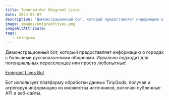 ```yaml
---
title: Телегам-бот Emigrant Lives
date: 2024-07-07
description: "Демонстрационный бот, который предоставляет информацию о городах с большими русскоязычными общинами. Идеально подходит для потенциальных переселенцев или просто любопытных! Бот использует платформу обработки данных TinyGods, получая и агрегируя информацию из множества источников, включая публичные API и веб-сайты."
image: images/emigrantlives.png
imageAltAttribute: 
tags:
   - telegram
---
```



Демонстрационный бот, который предоставляет информацию о городах с большими русскоязычными общинами. Идеально подходит для потенциальных переселенцев или просто любопытных!

<a href="https://t.me/EmigrantLivesBot" target="_blank">Emigrant Lives Bot</a>

Бот использует платформу обработки данных TinyGods, получая и агрегируя информацию из множества источников, включая публичные API и веб-сайты.
